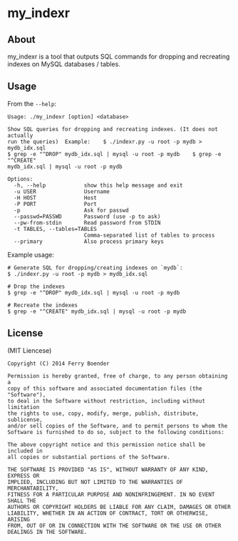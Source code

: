 my_indexr
=========

About
-----

my_indexr is a tool that outputs SQL commands for dropping and recreating
indexes on MySQL databases / tables.

Usage
-----

From the `--help`:

    Usage: ./my_indexr [option] <database>
    
    Show SQL queries for dropping and recreating indexes. (It does not actually
    run the queries)  Example:    $ ./indexr.py -u root -p mydb > mydb_idx.sql
    $ grep -e "^DROP" mydb_idx.sql | mysql -u root -p mydb    $ grep -e "^CREATE"
    mydb_idx.sql | mysql -u root -p mydb
    
    Options:
      -h, --help            show this help message and exit
      -u USER               Username
      -H HOST               Host
      -P PORT               Port
      -p                    Ask for passwd
      --passwd=PASSWD       Password (use -p to ask)
      --pw-from-stdin       Read password from STDIN
      -t TABLES, --tables=TABLES
                            Comma-separated list of tables to process
      --primary             Also process primary keys

Example usage:

    # Generate SQL for dropping/creating indexes on `mydb`:
    $ ./indexr.py -u root -p mydb > mydb_idx.sql

    # Drop the indexes
    $ grep -e "^DROP" mydb_idx.sql | mysql -u root -p mydb

    # Recreate the indexes
    $ grep -e "^CREATE" mydb_idx.sql | mysql -u root -p mydb


License
-------

(MIT Liencese)

    Copyright (C) 2014 Ferry Boender
    
    Permission is hereby granted, free of charge, to any person obtaining a
    copy of this software and associated documentation files (the "Software"),
    to deal in the Software without restriction, including without limitation
    the rights to use, copy, modify, merge, publish, distribute, sublicense,
    and/or sell copies of the Software, and to permit persons to whom the
    Software is furnished to do so, subject to the following conditions:
    
    The above copyright notice and this permission notice shall be included in
    all copies or substantial portions of the Software.
    
    THE SOFTWARE IS PROVIDED "AS IS", WITHOUT WARRANTY OF ANY KIND, EXPRESS OR
    IMPLIED, INCLUDING BUT NOT LIMITED TO THE WARRANTIES OF MERCHANTABILITY,
    FITNESS FOR A PARTICULAR PURPOSE AND NONINFRINGEMENT. IN NO EVENT SHALL THE
    AUTHORS OR COPYRIGHT HOLDERS BE LIABLE FOR ANY CLAIM, DAMAGES OR OTHER
    LIABILITY, WHETHER IN AN ACTION OF CONTRACT, TORT OR OTHERWISE, ARISING
    FROM, OUT OF OR IN CONNECTION WITH THE SOFTWARE OR THE USE OR OTHER
    DEALINGS IN THE SOFTWARE.
